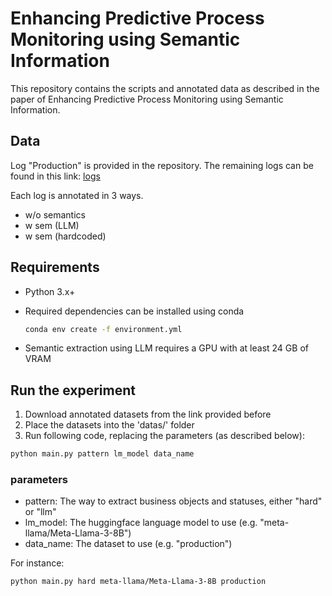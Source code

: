 # Enhancing Predictive Process Monitoring using Semantic Information

This repository contains the scripts and annotated data as described in the paper of Enhancing Predictive Process Monitoring using Semantic Information.

## Data

Log "Production" is provided in the repository. The remaining logs can be found in this link:  [logs](https://drive.google.com/file/d/1-6V15CUAsTxVFM2_5H58IBf3HWHEfTIK/view?usp=sharing)

Each log is annotated in 3 ways. 
- w/o semantics
- w sem (LLM)
- w sem (hardcoded)
  
## Requirements

- Python 3.x+
- Required dependencies can be installed using conda
  
    ```bash
    conda env create -f environment.yml
    ```
    
- Semantic extraction using LLM requires a GPU with at least 24 GB of VRAM

## Run the experiment

1. Download annotated datasets from the link provided before
2. Place the datasets into the 'datas/' folder
3. Run following code, replacing the parameters (as described below):
   
```bash
python main.py pattern lm_model data_name
```

### parameters
- pattern: The way to extract business objects and statuses, either "hard" or "llm"
- lm_model: The huggingface language model to use (e.g. "meta-llama/Meta-Llama-3-8B")
- data_name: The dataset to use (e.g. "production")

For instance: 
```bash
python main.py hard meta-llama/Meta-Llama-3-8B production
```

